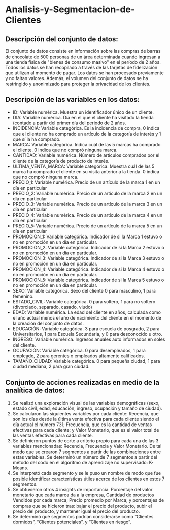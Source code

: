 # Analisis-y-Segmentacion-de-Clientes

## Descripción del conjunto de datos: 
El conjunto de datos consiste en información sobre las compras de barras de chocolate de 500 personas de un área determinada cuando ingresan a una tienda física de "bienes de consumo masivo" en el período de 2 años. Todos los datos se han recopilado a través de las tarjetas de fidelización que utilizan al momento de pagar. Los datos se han procesado previamente y no faltan valores. Además, el volumen del conjunto de datos se ha restringido y anonimizado para proteger la privacidad de los clientes.

## Descripción de las variables en los datos: 
-	ID: Variable numérica. Muestra un identificador único de un cliente.
-	DIA: Variable numérica. Día en el que el cliente ha visitado la tienda (contado a partir del primer día del periodo de 2 años.
-	INCIDENCIA: Variable categórica. Es la incidencia de compra, 0 indica que el cliente no ha comprado un artículo de la categoría de interés y 1 que sí la ha comprado.
-	MARCA: Variable categórica. Indica cuál de las 5 marcas ha comprado el cliente. 0 indica que no compró ninguna marca.
-	CANTIDAD: Variable numérica. Número de artículos comprados por el cliente de la categoría de producto de interés.
-	ULTIMA_VENTA_MARCA: Variable categórica. Muestra cuál de las 5 marca ha comprado el cliente en su visita anterior a la tienda. 0 indica que no compró ninguna marca. 
-	PRECIO_1: Variable numérica. Precio de un artículo de la marca 1 en un día en particular
-	PRECIO_2: Variable numérica. Precio de un artículo de la marca 2 en un día en particular
-	PRECIO_3: Variable numérica. Precio de un artículo de la marca 3 en un día en particular
-	PRECIO_4: Variable numérica. Precio de un artículo de la marca 4 en un día en particular
-	PRECIO_5: Variable numérica. Precio de un artículo de la marca 5 en un día en particular
-	PROMOCION_1: Variable categórica. Indicador de si la Marca 1 estuvo o no en promoción en un día en particular.
-	PROMOCION_2: Variable categórica. Indicador de si la Marca 2 estuvo o no en promoción en un día en particular.
-	PROMOCION_3: Variable categórica. Indicador de si la Marca 3 estuvo o no en promoción en un día en particular.
-	PROMOCION_4: Variable categórica. Indicador de si la Marca 4 estuvo o no en promoción en un día en particular.
-	PROMOCION_5: Variable categórica. Indicador de si la Marca 5 estuvo o no en promoción en un día en particular.
-	SEXO: Variable categórica. Sexo del cliente 0 para masculino, 1 para femenino.
-	ESTADO_CIVIL: Variable categórica. 0 para soltero, 1 para no soltero (divorciado, separado, casado, viudo)
-	EDAD: Variable numérica. La edad del cliente en años, calculada como el año actual menos el año de nacimiento del cliente en el momento de la creación del conjunto de datos.
-	EDUCACIÓN: Variable categórica. 3 para escuela de posgrado, 2 para Universitarios, 1 para Escuela Secundaria, y 0 para desconocido u otro.
-	INGRESO: Variable numérica. Ingresos anuales auto informados en soles del cliente.
-	OCUPACIÓN: Variable categórica. 0 para desempleados, 1 para empleado, 2 para gerentes o empleados altamente calificados.
-	TAMAÑO_CIUDAD: Variable categórica. 0 para pequeña ciudad, 1 para ciudad mediana, 2 para gran ciudad.
  
## Conjunto de acciones realizadas en medio de la analítica de datos:
1.	Se realizó una exploración visual de las variables demográficas (sexo, estado civil, edad, educación, ingreso, ocupación y tamaño de ciudad).
2.	Se calcularon las siguientes variables por cada cliente: Recencia, que son los días desde la última venta efectiva para cada cliente siendo el día actual el número 731; Frecuencia, que es la cantidad de ventas efectivas para cada cliente; y Valor Monetario, que es el valor total de las ventas efectivas para cada cliente.
3.	Se definieron puntos de corte a criterio propio para cada una de las 3 variables mencionadas: Recencia, Frecuencia y Valor Monetario. De tal modo que se crearon 7 segmentos a partir de las combinaciones entre estas variables. Se determinó un número de 7 segmentos a partir del método del codo en el algoritmo de aprendizaje no supervisado: K-Means.
4.	Se interpretó cada segmento y se le puso un nombre de modo que fue posible identificar características útiles acerca de los clientes en estos 7 segmentos.
5.	Se obtuvieron otros 4 insights de importancia: Porcentaje del valor monetario que cada marca da a la empresa, Cantidad de productos Vendidos por cada marca; Precio promedio por Marca; y porcentajes de compras que se hicieron tras: bajar el precio del producto, subir el precio del producto, y mantener igual el precio del producto. 
6.	Se determinó qué segmentos podrían considerarse como “Clientes dormidos”, “Clientes potenciales”, y “Clientes en riesgo”.
